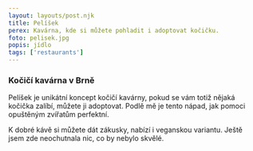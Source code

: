 ```yaml
---
layout: layouts/post.njk
title: Pelíšek
perex: Kavárna, kde si můžete pohladit i adoptovat kočičku.
foto: pelisek.jpg
popis: jídlo
tags: ['restaurants']
---
```


### Kočičí kavárna v Brně

Pelíšek je unikátní koncept kočičí kavárny, pokud se vám totiž nějaká kočička zalíbí, můžete ji adoptovat. Podlě mě je tento nápad, jak pomoci opuštěným zvířatům perfektní. 

K dobré kávě si můžete dát zákusky, nabízí i veganskou variantu. Ještě jsem zde neochutnala nic, co by nebylo skvělé.